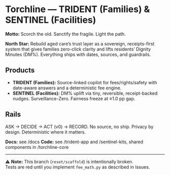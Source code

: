 # Torchline — TRIDENT (Families) & SENTINEL (Facilities)

**Motto:** Scorch the old. Sanctify the fragile. Light the path.

**North Star:** Rebuild aged care’s trust layer as a sovereign, receipts-first system that gives families zero-click clarity and lifts residents’ Dignity Minutes (DM%). Everything ships with dates, sources, and guardrails.

## Products
- **TRIDENT (Families):** Source-linked copilot for fees/rights/safety with date-aware answers and a deterministic fee engine.
- **SENTINEL (Facilities):** DM% uplift via tiny, reversible, receipt-backed nudges. Surveillance-Zero. Fairness freeze at ≥1.0 pp gap.

## Rails
ASK → DECIDE → ACT (v0) → RECORD. No source, no ship. Privacy by design. Deterministic where it matters.

**Docs:** see /docs
**Code:** see /trident-app and /sentinel-kits, shared components in /torchline-core

---
⚠️ **Note:** This branch (`reset/scaffold`) is intentionally broken.  
Tests are red until you implement `fee_math.py` as described in Issues.  
